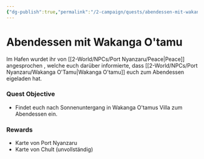 ```yaml
---
{"dg-publish":true,"permalink":"/2-campaign/quests/abendessen-mit-wakanga-o-tamu/","tags":["quest"]}
---
```



# Abendessen mit Wakanga O'tamu

Im Hafen wurdet ihr von [[2-World/NPCs/Port Nyanzaru/Peace\|Peace]] angesprochen , welche euch darüber informierte, dass [[2-World/NPCs/Port Nyanzaru/Wakanga O'Tamu\|Wakanga O'tamu]]  euch zum Abendessen eigeladen hat.

### Quest Objective

- Findet euch nach Sonnenuntergang in Wakanga O'tamus Villa zum Abendessen ein.

### Rewards

- Karte von Port Nyanzaru
- Karte von Chult (unvollständig)
